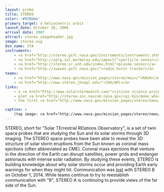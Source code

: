 ```yaml
---
layout: probe
title: STEREO
color: '#938bbe'
primary_target: a heliocentric orbit
launch_date: October 26, 2006
arrival date: 2007
attract: stereo_imageheader.jpg
image: stereo.svg
dsn_name: STA
instruments:
    - <a href="http://stereo.gsfc.nasa.gov/instruments/instruments.shtml">cameras</a>
    - <a href="http://sprg.ssl.berkeley.edu/impact/">particle sensor</a>
    - <a href="http://stereo.sr.unh.edu/index.html">plasma sensor</a>
    - <a href="http://swaves.gsfc.nasa.gov/">radio burst tracker</a>
teams:
    - <a href="http://www.nasa.gov/mission_pages/stereo/main/">NASA</a> / <a href="http://stereo.gsfc.nasa.gov/">GSFC</a>
    - <a href="http://www.stereo.jhuapl.edu/">JHU/APL</a>
links:
    - a <a href="http://www.solarstormwatch.com/">citizen science project</a> for anyone to make new scientific discoveries with STEREO's data
    - plot <a href="http://stereo-ssc.nascom.nasa.gov/cgi-bin/make_where_gif">where STEREO is</a> at any given point in the past, present or future
    - the first <a href="http://www.nasa.gov/mission_pages/stereo/news/stereo3D_press.html">3D images of the Sun</a>

caption: >
    (top image: <a href="http://www.nasa.gov/mission_pages/stereo/news/stereo3D_press.html">3D image of the Sun</a> taken by STEREO, NASA/STEREO)
---
```

STEREO, short for "Solar TErrestrial RElations Observatory", is a set of twin space probes that are studying the Sun and its solar storms through 3D imaging. The STEREO space probes have been able to reveal the 3D structure of solar storm eruptions from the Sun known as coronal mass ejections (often abbreviated as CME). Coronal mass ejections that venture in the direction of the Earth can disrupt satellites, power grids and endanger astronauts with intense solar radiation. By studying these events, STEREO is building knowledge about why solar storms occur and providing Earth early warnings for when they might hit. Communication was <a href="http://stereo-ssc.nascom.nasa.gov/behind_status.shtml">lost</a> with STEREO B on October 1, 2014. While teams continue to try to reestablish communication with "B", STEREO A is continuing to provide views of the far side of the Sun.

